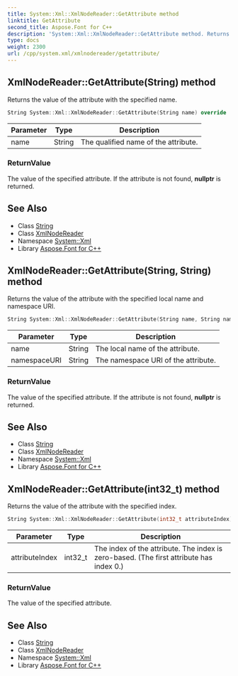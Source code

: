 ```yaml
---
title: System::Xml::XmlNodeReader::GetAttribute method
linktitle: GetAttribute
second_title: Aspose.Font for C++
description: 'System::Xml::XmlNodeReader::GetAttribute method. Returns the value of the attribute with the specified name in C++.'
type: docs
weight: 2300
url: /cpp/system.xml/xmlnodereader/getattribute/
---
```

## XmlNodeReader::GetAttribute(String) method


Returns the value of the attribute with the specified name.

```cpp
String System::Xml::XmlNodeReader::GetAttribute(String name) override
```


| Parameter | Type | Description |
| --- | --- | --- |
| name | String | The qualified name of the attribute. |

### ReturnValue

The value of the specified attribute. If the attribute is not found, **nullptr** is returned.

## See Also

* Class [String](../../../system/string/)
* Class [XmlNodeReader](../)
* Namespace [System::Xml](../../)
* Library [Aspose.Font for C++](../../../)
## XmlNodeReader::GetAttribute(String, String) method


Returns the value of the attribute with the specified local name and namespace URI.

```cpp
String System::Xml::XmlNodeReader::GetAttribute(String name, String namespaceURI) override
```


| Parameter | Type | Description |
| --- | --- | --- |
| name | String | The local name of the attribute. |
| namespaceURI | String | The namespace URI of the attribute. |

### ReturnValue

The value of the specified attribute. If the attribute is not found, **nullptr** is returned.

## See Also

* Class [String](../../../system/string/)
* Class [XmlNodeReader](../)
* Namespace [System::Xml](../../)
* Library [Aspose.Font for C++](../../../)
## XmlNodeReader::GetAttribute(int32_t) method


Returns the value of the attribute with the specified index.

```cpp
String System::Xml::XmlNodeReader::GetAttribute(int32_t attributeIndex) override
```


| Parameter | Type | Description |
| --- | --- | --- |
| attributeIndex | int32_t | The index of the attribute. The index is zero-based. (The first attribute has index 0.) |

### ReturnValue

The value of the specified attribute.

## See Also

* Class [String](../../../system/string/)
* Class [XmlNodeReader](../)
* Namespace [System::Xml](../../)
* Library [Aspose.Font for C++](../../../)
